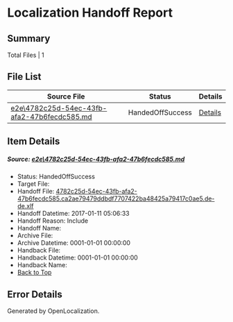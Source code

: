 # <a name='report-top'></a> Localization Handoff Report

## Summary
 Total Files | 1

## File List
 Source File | Status | Details 
 ----------- | ------ | ------- 
 [e2e\4782c25d-54ec-43fb-afa2-47b6fecdc585.md](https://github.com/OpenLocalizationTestOrg/ol-test0/blob/298f99ec7e7497a999778985c8fc85993a2ec9d6/e2e/4782c25d-54ec-43fb-afa2-47b6fecdc585.md) | HandedOffSuccess | [Details](#c4e97eb5c96b1a325d9b8d19fede36005ecfdc2d1)

## Item Details
##### <a name='c4e97eb5c96b1a325d9b8d19fede36005ecfdc2d1'></a> Source: [e2e\4782c25d-54ec-43fb-afa2-47b6fecdc585.md](https://github.com/OpenLocalizationTestOrg/ol-test0/blob/298f99ec7e7497a999778985c8fc85993a2ec9d6/e2e/4782c25d-54ec-43fb-afa2-47b6fecdc585.md)
* Status: HandedOffSuccess
* Target File: 
* Handoff File: [4782c25d-54ec-43fb-afa2-47b6fecdc585.ca2ae79479ddbdf7707422ba48425a79417c0ae5.de-de.xlf](https://github.com/OpenLocalizationTestOrg/ol-test0-handoff/blob/9a1e8bf26d61af2f21dad3c9b9dd620b1b067a57/ol-handoff/OpenLocalizationTestOrg/ol-test0-dede/shujia/ht/4782c25d-54ec-43fb-afa2-47b6fecdc585.ca2ae79479ddbdf7707422ba48425a79417c0ae5.de-de.xlf)
* Handoff Datetime: 2017-01-11 05:06:33
* Handoff Reason: Include
* Handoff Name: 
* Archive File: 
* Archive Datetime: 0001-01-01 00:00:00
* Handback File: 
* Handback Datetime: 0001-01-01 00:00:00
* Handback Name: 
* [Back to Top](#report-top)


## Error Details

Generated by OpenLocalization.
